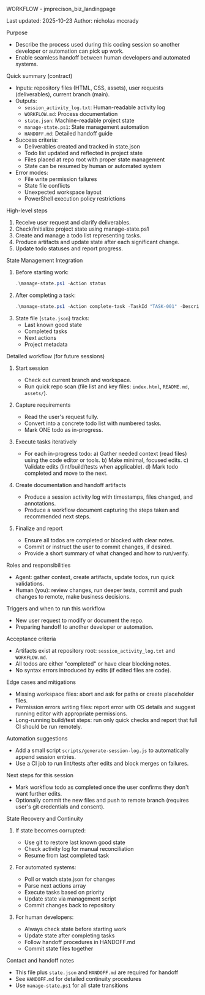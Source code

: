 WORKFLOW - jmprecison_biz_landingpage

Last updated: 2025-10-23
Author: nicholas mccrady

Purpose
- Describe the process used during this coding session so another developer or automation can pick up work.
- Enable seamless handoff between human developers and automated systems.

Quick summary (contract)
- Inputs: repository files (HTML, CSS, assets), user requests (deliverables), current branch (main).
- Outputs: 
  - `session_activity_log.txt`: Human-readable activity log
  - `WORKFLOW.md`: Process documentation
  - `state.json`: Machine-readable project state
  - `manage-state.ps1`: State management automation
  - `HANDOFF.md`: Detailed handoff guide
- Success criteria: 
  - Deliverables created and tracked in state.json
  - Todo list updated and reflected in project state
  - Files placed at repo root with proper state management
  - State can be resumed by human or automated system
- Error modes: 
  - File write permission failures
  - State file conflicts
  - Unexpected workspace layout
  - PowerShell execution policy restrictions

High-level steps
1) Receive user request and clarify deliverables.
2) Check/initialize project state using manage-state.ps1
3) Create and manage a todo list representing tasks.
4) Produce artifacts and update state after each significant change.
5) Update todo statuses and report progress.

State Management Integration
1. Before starting work:
   ```powershell
   .\manage-state.ps1 -Action status
   ```
2. After completing a task:
   ```powershell
   .\manage-state.ps1 -Action complete-task -TaskId "TASK-001" -Description "Task description"
   ```
3. State file (`state.json`) tracks:
   - Last known good state
   - Completed tasks
   - Next actions
   - Project metadata

Detailed workflow (for future sessions)
1. Start session
   - Check out current branch and workspace.
   - Run quick repo scan (file list and key files: `index.html`, `README.md`, `assets/`).

2. Capture requirements
   - Read the user's request fully.
   - Convert into a concrete todo list with numbered tasks.
   - Mark ONE todo as in-progress.

3. Execute tasks iteratively
   - For each in-progress todo:
     a) Gather needed context (read files) using the code editor or tools.
     b) Make minimal, focused edits.
     c) Validate edits (lint/build/tests when applicable).
     d) Mark todo completed and move to the next.

4. Create documentation and handoff artifacts
   - Produce a session activity log with timestamps, files changed, and annotations.
   - Produce a workflow document capturing the steps taken and recommended next steps.

5. Finalize and report
   - Ensure all todos are completed or blocked with clear notes.
   - Commit or instruct the user to commit changes, if desired.
   - Provide a short summary of what changed and how to run/verify.

Roles and responsibilities
- Agent: gather context, create artifacts, update todos, run quick validations.
- Human (you): review changes, run deeper tests, commit and push changes to remote, make business decisions.

Triggers and when to run this workflow
- New user request to modify or document the repo.
- Preparing handoff to another developer or automation.

Acceptance criteria
- Artifacts exist at repository root: `session_activity_log.txt` and `WORKFLOW.md`.
- All todos are either "completed" or have clear blocking notes.
- No syntax errors introduced by edits (if edited files are code).

Edge cases and mitigations
- Missing workspace files: abort and ask for paths or create placeholder files.
- Permission errors writing files: report error with OS details and suggest running editor with appropriate permissions.
- Long-running build/test steps: run only quick checks and report that full CI should be run remotely.

Automation suggestions
- Add a small script `scripts/generate-session-log.js` to automatically append session entries.
- Use a CI job to run lint/tests after edits and block merges on failures.

Next steps for this session
- Mark workflow todo as completed once the user confirms they don't want further edits.
- Optionally commit the new files and push to remote branch (requires user's git credentials and consent).

State Recovery and Continuity
1. If state becomes corrupted:
   - Use git to restore last known good state
   - Check activity log for manual reconciliation
   - Resume from last completed task

2. For automated systems:
   - Poll or watch state.json for changes
   - Parse next actions array
   - Execute tasks based on priority
   - Update state via management script
   - Commit changes back to repository

3. For human developers:
   - Always check state before starting work
   - Update state after completing tasks
   - Follow handoff procedures in HANDOFF.md
   - Commit state files together

Contact and handoff notes
- This file plus `state.json` and `HANDOFF.md` are required for handoff
- See `HANDOFF.md` for detailed continuity procedures
- Use `manage-state.ps1` for all state transitions
